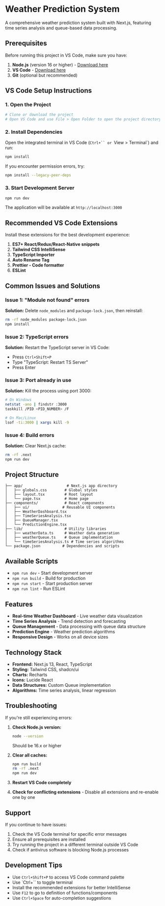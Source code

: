 # Weather Prediction System

A comprehensive weather prediction system built with Next.js, featuring time series analysis and queue-based data processing.

## Prerequisites

Before running this project in VS Code, make sure you have:

1. **Node.js** (version 16 or higher) - [Download here](https://nodejs.org/)
2. **VS Code** - [Download here](https://code.visualstudio.com/)
3. **Git** (optional but recommended)

## VS Code Setup Instructions

### 1. Open the Project
```bash
# Clone or download the project
# Open VS Code and use File > Open Folder to open the project directory
```

### 2. Install Dependencies
Open the integrated terminal in VS Code (`Ctrl+`` or `View > Terminal`) and run:

```bash
npm install
```

If you encounter permission errors, try:
```bash
npm install --legacy-peer-deps
```

### 3. Start Development Server
```bash
npm run dev
```

The application will be available at `http://localhost:3000`

## Recommended VS Code Extensions

Install these extensions for the best development experience:

1. **ES7+ React/Redux/React-Native snippets**
2. **Tailwind CSS IntelliSense**
3. **TypeScript Importer**
4. **Auto Rename Tag**
5. **Prettier - Code formatter**
6. **ESLint**

## Common Issues and Solutions

### Issue 1: "Module not found" errors
**Solution:** Delete `node_modules` and `package-lock.json`, then reinstall:
```bash
rm -rf node_modules package-lock.json
npm install
```

### Issue 2: TypeScript errors
**Solution:** Restart the TypeScript server in VS Code:
- Press `Ctrl+Shift+P`
- Type "TypeScript: Restart TS Server"
- Press Enter

### Issue 3: Port already in use
**Solution:** Kill the process using port 3000:
```bash
# On Windows
netstat -ano | findstr :3000
taskkill /PID <PID_NUMBER> /F

# On Mac/Linux
lsof -ti:3000 | xargs kill -9
```

### Issue 4: Build errors
**Solution:** Clear Next.js cache:
```bash
rm -rf .next
npm run dev
```

## Project Structure

```
├── app/                    # Next.js app directory
│   ├── globals.css        # Global styles
│   ├── layout.tsx         # Root layout
│   └── page.tsx           # Home page
├── components/            # React components
│   ├── ui/               # Reusable UI components
│   ├── WeatherDashboard.tsx
│   ├── TimeSeriesAnalysis.tsx
│   ├── QueueManager.tsx
│   └── PredictionEngine.tsx
├── lib/                   # Utility libraries
│   ├── weatherData.ts     # Weather data generation
│   ├── weatherQueue.ts    # Queue implementation
│   └── timeSeriesAnalysis.ts # Time series algorithms
└── package.json          # Dependencies and scripts
```

## Available Scripts

- `npm run dev` - Start development server
- `npm run build` - Build for production
- `npm run start` - Start production server
- `npm run lint` - Run ESLint

## Features

- **Real-time Weather Dashboard** - Live weather data visualization
- **Time Series Analysis** - Trend detection and forecasting
- **Queue Management** - Data processing with queue data structure
- **Prediction Engine** - Weather prediction algorithms
- **Responsive Design** - Works on all device sizes

## Technology Stack

- **Frontend:** Next.js 13, React, TypeScript
- **Styling:** Tailwind CSS, shadcn/ui
- **Charts:** Recharts
- **Icons:** Lucide React
- **Data Structures:** Custom Queue implementation
- **Algorithms:** Time series analysis, linear regression

## Troubleshooting

If you're still experiencing errors:

1. **Check Node.js version:**
   ```bash
   node --version
   ```
   Should be 16.x or higher

2. **Clear all caches:**
   ```bash
   npm run build
   rm -rf .next
   npm run dev
   ```

3. **Restart VS Code completely**

4. **Check for conflicting extensions** - Disable all extensions and re-enable one by one

## Support

If you continue to have issues:
1. Check the VS Code terminal for specific error messages
2. Ensure all prerequisites are installed
3. Try running the project in a different terminal outside VS Code
4. Check if antivirus software is blocking Node.js processes

## Development Tips

- Use `Ctrl+Shift+P` to access VS Code command palette
- Use `Ctrl+`` to toggle terminal
- Install the recommended extensions for better IntelliSense
- Use `F12` to go to definition of functions/components
- Use `Ctrl+Space` for auto-completion suggestions